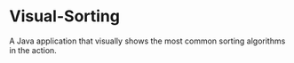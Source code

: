 Visual-Sorting
==============

A Java application that visually shows the most common sorting algorithms in the action.
